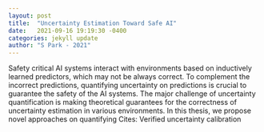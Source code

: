 ```yaml
---
layout: post
title:  "Uncertainty Estimation Toward Safe AI"
date:   2021-09-16 19:19:30 -0400
categories: jekyll update
author: "S Park - 2021"
---
```

Safety critical AI systems interact with environments based on inductively learned predictors, which may not be always correct. To complement the incorrect predictions, quantifying uncertainty on predictions is crucial to guarantee the safety of the AI systems. The major challenge of uncertainty quantification is making theoretical guarantees for the correctness of uncertainty estimation in various environments. In this thesis, we propose novel approaches on quantifying Cites: Verified uncertainty calibration